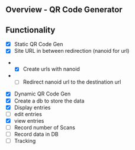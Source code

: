 Overview - QR Code Generator
----------------------------

## Functionality

- [x] Static QR Code Gen
- [x] Site URL in between redirection (nanoid for url)
- - [x] Create urls with nanoid
- - [ ] Redirect nanoid url to the destination url
- [x] Dynamic QR Code Gen
- [x] Create a db to store the data
- [x] Display entries
- [ ] edit entries
- [x] view entries
- [ ] Record number of Scans
- [ ] Record data in DB
- [ ] Tracking